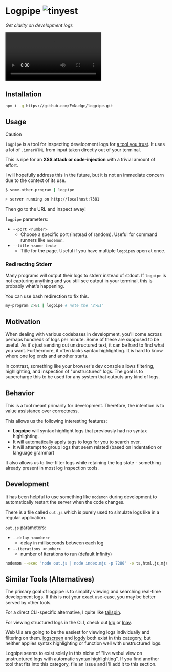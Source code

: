 # Logpipe ![tinyest](https://github.com/EmNudge/logpipe/assets/24513691/8526ba7d-e8a1-460a-8fad-60c488b5b15e) 

*Get clarity on development logs*

<video src="https://github.com/EmNudge/logpipe/assets/24513691/0115d249-0fa3-4e4a-9a38-68a45fd854c6"></video>

## Installation

```sh
npm i -g https://github.com/EmNudge/logpipe.git
```

## Usage

> [!CAUTION]
> `logpipe` is a tool for inspecting development logs for <ins>a tool you trust</ins>. It uses a lot of `.innerHTML` from input taken directly out of your terminal.
>
> This is ripe for an **XSS attack or code-injection** with a trivial amount of effort.
>
> I will hopefully address this in the future, but it is not an immediate concern due to the context of its use.


```sh
$ some-other-program | logpipe

> server running on http://localhost:7381
```

Then go to the URL and inspect away!

`logpipe` parameters:
- `--port <number>`
  - Choose a specific port (instead of random). Useful for command runners like `nodemon`.
- `--title <some text>`
  - Title for the page. Useful if you have multiple `logpipe`s open at once.


### Redirecting Stderr

Many programs will output their logs to stderr instead of stdout. If `logpipe` is not capturing anything and you still see output in your terminal, this is probably what's happening.

You can use bash redirection to fix this.

```sh
my-program 2>&1 | logpipe # note the "2>&1"
```

## Motivation

When dealing with various codebases in development, you'll come across perhaps hundreds of logs per minute. Some of these are supposed to be useful. 
As it's just sending out unstructured text, it can be hard to find what you want. Furthermore, it often lacks syntax highlighting. It is hard to know where one log ends and another starts.

In contrast, something like your browser's dev console allows filtering, highlighting, and inspection of "unstructured" logs. The goal is to supercharge this to be used for any system that outputs any kind of logs.

## Behavior

This is a tool meant primarily for development. Therefore, the intention is to value assistance over correctness.

This allows us the following interesting features:
- **Logpipe** will syntax highlight logs that previously had no syntax highlighting.
- It will automatically apply tags to logs for you to search over.
- It will attempt to group logs that seem related (based on indentation or language grammar)

It also allows us to live-filter logs while retaining the log state - something already present in most log inspection tools.

## Development

It has been helpful to use something like `nodemon` during development to automatically restart the server when the code changes.

There is a file called `out.js` which is purely used to simulate logs like in a regular application.

`out.js` parameters:
- `--delay <number>`
  - delay in milliseconds between each log
- `--iterations <number>`
  - number of iterations to run (default Infinity)

```sh
nodemon --exec 'node out.js | node index.mjs -p 7280' -e ts,html,js,mjs,css
```

## Similar Tools (Alternatives)

The primary goal of logpipe is to simplify viewing and searching real-time development logs. If this is not your exact use-case, you may be better served by other tools.

For a direct CLI-specific alternative, I quite like [tailspin](https://github.com/bensadeh/tailspin).

For viewing structured logs in the CLI, check out [klp](https://github.com/dloss/klp) or [lnav](https://github.com/tstack/lnav).

Web UIs are going to be the easiest for viewing logs individually and filtering on them. [logscreen](https://github.com/soorajshankar/logScreen) and [logdy](https://logdy.dev/) both exist in this category, but neither applies syntax highlighting or function well with unstructured logs.

Logpipe seems to exist solely in this niche of "live webui view on unstructured logs with automatic syntax highlighting". If you find another tool that fits into this category, file an issue and I'll add it to this section.

